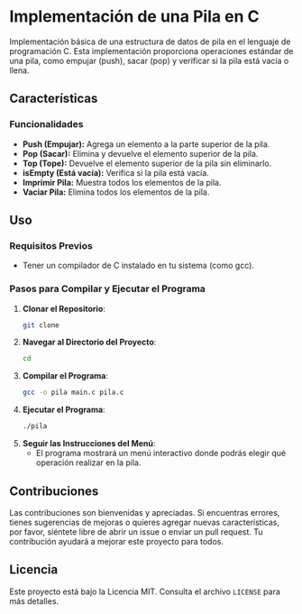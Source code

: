 # Implementación de una Pila en C
 Implementación básica de una estructura de datos de pila en el lenguaje de programación C. Esta implementación proporciona operaciones estándar de una pila, como empujar (push), sacar (pop) y verificar si la pila está vacía o llena.

## Características

### Funcionalidades

- **Push (Empujar):** Agrega un elemento a la parte superior de la pila.
- **Pop (Sacar):** Elimina y devuelve el elemento superior de la pila.
- **Top (Tope):** Devuelve el elemento superior de la pila sin eliminarlo.
- **isEmpty (Está vacía):** Verifica si la pila está vacía.
- **Imprimir Pila:** Muestra todos los elementos de la pila.
- **Vaciar Pila:** Elimina todos los elementos de la pila.

## Uso

### Requisitos Previos

- Tener un compilador de C instalado en tu sistema (como gcc).

### Pasos para Compilar y Ejecutar el Programa

1. **Clonar el Repositorio**: 
    ```bash
    git clone
    ```
2. **Navegar al Directorio del Proyecto**: 
    ```bash
    cd 
    ```
3. **Compilar el Programa**: 
    ```bash
    gcc -o pila main.c pila.c
    ```
4. **Ejecutar el Programa**: 
    ```bash
    ./pila
    ```
5. **Seguir las Instrucciones del Menú**: 
    - El programa mostrará un menú interactivo donde podrás elegir qué operación realizar en la pila.

## Contribuciones

Las contribuciones son bienvenidas y apreciadas. Si encuentras errores, tienes sugerencias de mejoras o quieres agregar nuevas características, por favor, siéntete libre de abrir un issue o enviar un pull request. Tu contribución ayudará a mejorar este proyecto para todos.

## Licencia

Este proyecto está bajo la Licencia MIT. Consulta el archivo `LICENSE` para más detalles.

